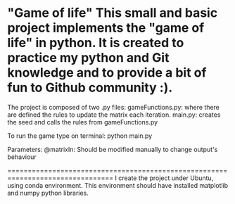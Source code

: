 "Game of life"
This small and basic project implements the "game of life" in python. It is
created to practice my python and Git knowledge and to provide a bit of fun to
Github community :).
================================================================================
The project is composed of two .py files:
        gameFunctions.py: where there are defined the rules to update the matrix
        each iteration.
        main.py: creates the seed and calls the rules from gameFunctions.py

To run the game type on terminal:
        python main.py

Parameters:
        @matrixIn: Should be modified manually to change output's behaviour

================================================================================
I create the project under Ubuntu, using conda environment. This environment
should have installed matplotlib and numpy python libraries.
